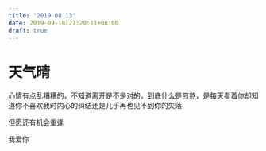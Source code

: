 ```yaml
---
title: '2019 08 13'
date: 2019-09-18T21:20:11+08:00
draft: true
---
```


# 天气晴

心情有点乱糟糟的，不知道离开是不是对的，到底什么是煎熬，是每天看着你却知道你不喜欢我时内心的纠结还是几乎再也见不到你的失落

但愿还有机会重逢

我爱你
